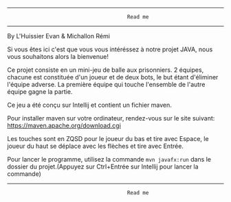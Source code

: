 -------------------------------------------------------------------------------------------------
                                           Read me
-------------------------------------------------------------------------------------------------

By L'Huissier Evan & Michallon Rémi

Si vous êtes ici c'est que vous vous intéréssez à notre projet JAVA, nous vous souhaitons alors la bienvenue!

Ce projet consiste en un mini-jeu de balle aux prisonniers.
2 équipes, chacune est constituée d'un joueur et de deux bots, le but étant d'éliminer l'équipe adverse.
La première équipe qui touche l'ensemble de l'autre équipe gagne la partie.

Ce jeu a été conçu sur Intellij et contient un fichier maven.

Pour installer maven sur votre ordinateur, rendez-vous sur le site suivant: https://maven.apache.org/download.cgi

Les touches sont en ZQSD pour le joueur du bas et tire avec Espace, le joueur du haut se déplace avec les flèches et tire avec Entrée.

Pour lancer le programme, utilisez la commande ```mvn javafx:run``` dans le dossier du projet.(Appuyez sur Ctrl+Entrée sur Intellij pour lancer la commande)

-------------------------------------------------------------------------------------------------
                                           Read me

